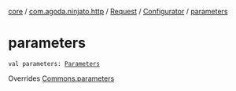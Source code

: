 [core](../../../index.md) / [com.agoda.ninjato.http](../../index.md) / [Request](../index.md) / [Configurator](index.md) / [parameters](./parameters.md)

# parameters

`val parameters: `[`Parameters`](../../-parameters/index.md)

Overrides [Commons.parameters](../../../com.agoda.ninjato.dsl/-commons/parameters.md)

